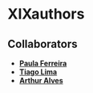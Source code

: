 # XIXauthors
## Collaborators
* **[Paula Ferreira](https://github.com/paulakaferreira)** 
* **[Tiago Lima](https://github.com/til021)**
* **[Arthur Alves](https://github.com/sprezz-arthur)**

